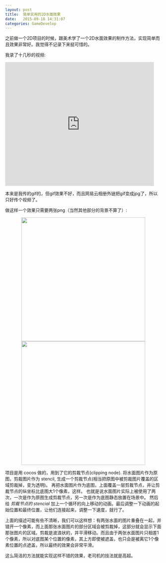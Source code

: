 ```yaml
---
layout: post
title:  简单实用的2D水面效果
date:   2015-09-18 14:31:07
categories: GameDevelop
---
```


之前做一个2D项目的时候，跟美术学了一个2D水面效果的制作方法，实现简单而且效果非常好。我觉得不记录下来挺可惜的。

我录了十几秒的视频:

<iframe src="http://www.tudou.com/programs/view/html5embed.action?type=0&code=_aBwxP7AJ-Q&lcode=&resourceId=22183862_06_05_99" allowtransparency="true" allowfullscreen="true" allowfullscreenInteractive="true" scrolling="no" border="0" frameborder="0" style="width:480px;height:400px;"></iframe>

本来是我传的gif的，但gif效果不好，而且网易云相册外链把gif变成jpg了，所以只好传个视频了。

做这样一个效果只需要两张png（当然其他部分的背景不算了）:

<div align="center">
  <img style='width: 400px' src='http://imgout.ph.126.net/50649114/water.jpg'/>
  <img style='width: 400px' src='http://imgout.ph.126.net/50649115/clipper.jpg'/>
</div>



项目是用 cocos 做的，用到了它的剪裁节点(clipping node). 将水面图片作为原图，剪裁图片作为 stencil, 生成一个剪裁节点(相当把原图中被剪裁图片覆盖的区域剪裁掉，变为透明)。
再把水面图片作为底图，上面覆盖一层剪裁节点，并让剪裁节点的纵坐标比底图大1个像素，这样。
也就是说水面图片实际上被使用了两次，一次是作为原图生成剪裁节点，另一次是作为底图静态放置在场景中。
然后给 *剪裁节点的 stencial* 加上一个循环的向上移动的动画。最后调整一下动画的起始位置和最终位置，让他们连接起来，调整一下速度，就行了。

上面的描述可能有些不清晰，我们可以这样想：有两张水面的图片重叠在一起，并错开一个像素，而上面那张水面图片的部分区域会被剪裁掉，这部分就会显示下面那张图片的区域。剪裁是波浪状的，并平滑移动。而且由于两张水面图片只相差1个像素，所以对底图某个位置的像素，其上方即使被遮盖，也只会是被离它1个像素位置的点遮盖，所以最终的效果会非常平滑。

这么简洁的方法就能实现这样不错的效果，老司机的技法就是高超。
